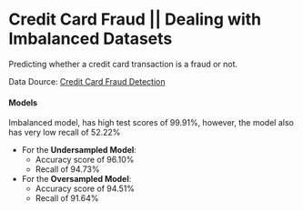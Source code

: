 # Credit Card Fraud || Dealing with Imbalanced Datasets

Predicting whether a credit card transaction is a fraud or not.

Data Dource: [Credit Card Fraud Detection](https://www.kaggle.com/datasets/mlg-ulb/creditcardfraud?datasetId=310&sortBy=voteCount)

#### Models

Imbalanced model, has high test scores of 99.91%, however, the model also has very low recall of 52.22%

* For the **Undersampled Model**:
    * Accuracy score of 96.10%
    * Recall of 94.73%
* For the **Oversampled Model**:
    * Accuracy score of 94.51%
    * Recall of 91.64%